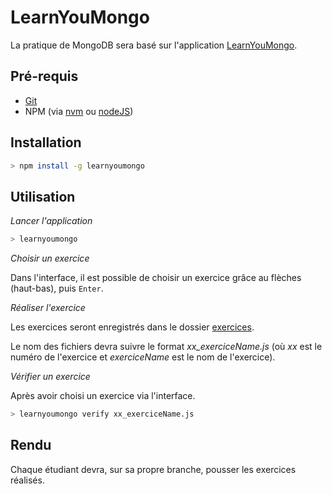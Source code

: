 # LearnYouMongo

La pratique de MongoDB sera basé sur l'application [LearnYouMongo](https://github.com/evanlucas/learnyoumongo).

## Pré-requis

- [Git](https://git-scm.com/downloads)
- NPM (via [nvm](https://github.com/nvm-sh/nvm) ou [nodeJS](https://nodejs.org/en/download/))

## Installation

```bash
> npm install -g learnyoumongo
```

## Utilisation

*Lancer l'application*
```bash
> learnyoumongo
```

*Choisir un exercice*

Dans l'interface, il est possible de choisir un exercice grâce au flèches (haut-bas), puis `Enter`.

*Réaliser l'exercice*

Les exercices seront enregistrés dans le dossier [exercices](./exercices).

Le nom des fichiers devra suivre le format *xx_exerciceName.js* (où _xx_ est le numéro de l'exercice et _exerciceName_ est le nom de l'exercice).

*Vérifier un exercice*

Après avoir choisi un exercice via l'interface.

```bash
> learnyoumongo verify xx_exerciceName.js
```

## Rendu

Chaque étudiant devra, sur sa propre branche, pousser les exercices réalisés.